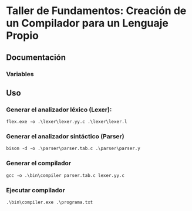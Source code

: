 # Taller de Fundamentos: Creación de un Compilador para un Lenguaje Propio

## Documentación

### Variables

## Uso

### Generar el analizador léxico (Lexer): 

```
flex.exe -o .\lexer\lexer.yy.c .\lexer\lexer.l
```

### Generar el analizador sintáctico (Parser)

```
bison -d -o .\parser\parser.tab.c .\parser\parser.y
```

### Generar el compilador

```
gcc -o .\bin\compiler parser.tab.c lexer.yy.c
```

### Ejecutar compilador

```
.\bin\compiler.exe .\programa.txt
```